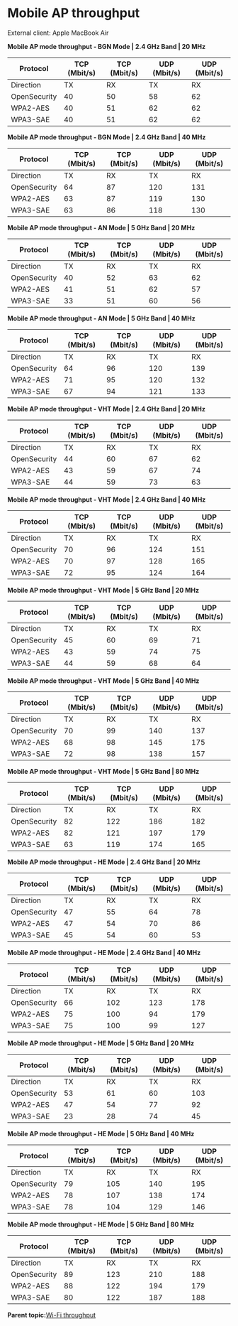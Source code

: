 # Mobile AP throughput

External client: Apple MacBook Air

**Mobile AP mode throughput - BGN Mode | 2.4 GHz Band | 20 MHz**

|Protocol|TCP \(Mbit/s\)|TCP \(Mbit/s\)|UDP \(Mbit/s\)|UDP \(Mbit/s\)|
|--------|--------------|--------------|--------------|--------------|
|Direction|TX|RX|TX|RX|
|OpenSecurity|40|50|58|62|
|WPA2-AES|40|51|62|62|
|WPA3-SAE|40|51|62|62|

**Mobile AP mode throughput - BGN Mode | 2.4 GHz Band | 40 MHz**

|Protocol|TCP \(Mbit/s\)|TCP \(Mbit/s\)|UDP \(Mbit/s\)|UDP \(Mbit/s\)|
|--------|--------------|--------------|--------------|--------------|
|Direction|TX|RX|TX|RX|
|OpenSecurity|64|87|120|131|
|WPA2-AES|63|87|119|130|
|WPA3-SAE|63|86|118|130|

**Mobile AP mode throughput - AN Mode | 5 GHz Band | 20 MHz**

|Protocol|TCP \(Mbit/s\)|TCP \(Mbit/s\)|UDP \(Mbit/s\)|UDP \(Mbit/s\)|
|--------|--------------|--------------|--------------|--------------|
|Direction|TX|RX|TX|RX|
|OpenSecurity|40|52|63|62|
|WPA2-AES|41|51|62|57|
|WPA3-SAE|33|51|60|56|

**Mobile AP mode throughput - AN Mode | 5 GHz Band | 40 MHz**

|Protocol|TCP \(Mbit/s\)|TCP \(Mbit/s\)|UDP \(Mbit/s\)|UDP \(Mbit/s\)|
|--------|--------------|--------------|--------------|--------------|
|Direction|TX|RX|TX|RX|
|OpenSecurity|64|96|120|139|
|WPA2-AES|71|95|120|132|
|WPA3-SAE|67|94|121|133|

**Mobile AP mode throughput - VHT Mode | 2.4 GHz Band | 20 MHz**

|Protocol|TCP \(Mbit/s\)|TCP \(Mbit/s\)|UDP \(Mbit/s\)|UDP \(Mbit/s\)|
|--------|--------------|--------------|--------------|--------------|
|Direction|TX|RX|TX|RX|
|OpenSecurity|44|60|67|62|
|WPA2-AES|43|59|67|74|
|WPA3-SAE|44|59|73|63|

**Mobile AP mode throughput - VHT Mode | 2.4 GHz Band | 40 MHz**

|Protocol|TCP \(Mbit/s\)|TCP \(Mbit/s\)|UDP \(Mbit/s\)|UDP \(Mbit/s\)|
|--------|--------------|--------------|--------------|--------------|
|Direction|TX|RX|TX|RX|
|OpenSecurity|70|96|124|151|
|WPA2-AES|70|97|128|165|
|WPA3-SAE|72|95|124|164|

**Mobile AP mode throughput - VHT Mode | 5 GHz Band | 20 MHz**

|Protocol|TCP \(Mbit/s\)|TCP \(Mbit/s\)|UDP \(Mbit/s\)|UDP \(Mbit/s\)|
|--------|--------------|--------------|--------------|--------------|
|Direction|TX|RX|TX|RX|
|OpenSecurity|45|60|69|71|
|WPA2-AES|43|59|74|75|
|WPA3-SAE|44|59|68|64|

**Mobile AP mode throughput - VHT Mode | 5 GHz Band | 40 MHz**

|Protocol|TCP \(Mbit/s\)|TCP \(Mbit/s\)|UDP \(Mbit/s\)|UDP \(Mbit/s\)|
|--------|--------------|--------------|--------------|--------------|
|Direction|TX|RX|TX|RX|
|OpenSecurity|70|99|140|137|
|WPA2-AES|68|98|145|175|
|WPA3-SAE|72|98|138|157|

**Mobile AP mode throughput - VHT Mode | 5 GHz Band | 80 MHz**

|Protocol|TCP \(Mbit/s\)|TCP \(Mbit/s\)|UDP \(Mbit/s\)|UDP \(Mbit/s\)|
|--------|--------------|--------------|--------------|--------------|
|Direction|TX|RX|TX|RX|
|OpenSecurity|82|122|186|182|
|WPA2-AES|82|121|197|179|
|WPA3-SAE|63|119|174|165|

**Mobile AP mode throughput - HE Mode | 2.4 GHz Band | 20 MHz**

|Protocol|TCP \(Mbit/s\)|TCP \(Mbit/s\)|UDP \(Mbit/s\)|UDP \(Mbit/s\)|
|--------|--------------|--------------|--------------|--------------|
|Direction|TX|RX|TX|RX|
|OpenSecurity|47|55|64|78|
|WPA2-AES|47|54|70|86|
|WPA3-SAE|45|54|60|53|

**Mobile AP mode throughput - HE Mode | 2.4 GHz Band | 40 MHz**

|Protocol|TCP \(Mbit/s\)|TCP \(Mbit/s\)|UDP \(Mbit/s\)|UDP \(Mbit/s\)|
|--------|--------------|--------------|--------------|--------------|
|Direction|TX|RX|TX|RX|
|OpenSecurity|66|102|123|178|
|WPA2-AES|75|100|94|179|
|WPA3-SAE|75|100|99|127|

**Mobile AP mode throughput - HE Mode | 5 GHz Band | 20 MHz**

|Protocol|TCP \(Mbit/s\)|TCP \(Mbit/s\)|UDP \(Mbit/s\)|UDP \(Mbit/s\)|
|--------|--------------|--------------|--------------|--------------|
|Direction|TX|RX|TX|RX|
|OpenSecurity|53|61|60|103|
|WPA2-AES|47|54|77|92|
|WPA3-SAE|23|28|74|45|

**Mobile AP mode throughput - HE Mode | 5 GHz Band | 40 MHz**

|Protocol|TCP \(Mbit/s\)|TCP \(Mbit/s\)|UDP \(Mbit/s\)|UDP \(Mbit/s\)|
|--------|--------------|--------------|--------------|--------------|
|Direction|TX|RX|TX|RX|
|OpenSecurity|79|105|140|195|
|WPA2-AES|78|107|138|174|
|WPA3-SAE|78|104|129|146|

**Mobile AP mode throughput - HE Mode | 5 GHz Band | 80 MHz**

|Protocol|TCP \(Mbit/s\)|TCP \(Mbit/s\)|UDP \(Mbit/s\)|UDP \(Mbit/s\)|
|--------|--------------|--------------|--------------|--------------|
|Direction|TX|RX|TX|RX|
|OpenSecurity|89|123|210|188|
|WPA2-AES|88|122|194|179|
|WPA3-SAE|80|122|187|188|

**Parent topic:**[Wi-Fi throughput](../topics/wi-fi_throughput_02.md)

